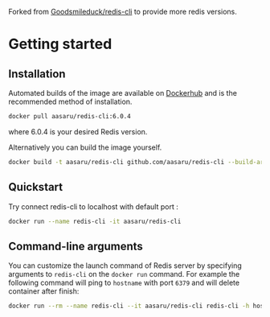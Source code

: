Forked from [Goodsmileduck/redis-cli](https://github.com/Goodsmileduck/redis-cli) to provide more redis versions.



# Getting started



## Installation

Automated builds of the image are available on [Dockerhub](https://hub.docker.com/r/aasaru/redis-cli) and is the recommended method of installation.

```bash
docker pull aasaru/redis-cli:6.0.4
```
where 6.0.4 is your desired Redis version.


Alternatively you can build the image yourself.

```bash
docker build -t aasaru/redis-cli github.com/aasaru/redis-cli --build-arg REDIS_VERSION=6.0.4
```

## Quickstart

Try connect redis-cli to localhost with default port :

```bash
docker run --name redis-cli -it aasaru/redis-cli
```

## Command-line arguments

You can customize the launch command of Redis server by specifying arguments to `redis-cli` on the `docker run` command. For example the following command will ping to `hostname` with port `6379` and will delete container after finish:

```bash
docker run --rm --name redis-cli --it aasaru/redis-cli redis-cli -h hostname -p 6379 ping
```

